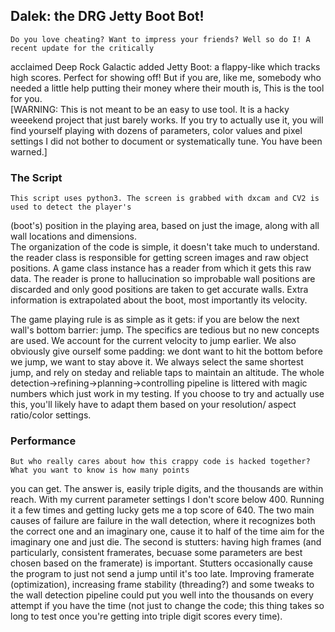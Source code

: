 ## Dalek: the DRG Jetty Boot Bot!
    Do you love cheating? Want to impress your friends? Well so do I! A recent update for the critically
acclaimed Deep Rock Galactic added Jetty Boot: a flappy-like which tracks high scores. Perfect for showing
off! But if you are, like me, somebody who needed a little help putting their money where their mouth is,
This is the tool for you.  
[WARNING: This is not meant to be an easy to use tool. It is a hacky weeekend project that just barely works. If you
try to actually use it, you will find yourself playing with dozens of parameters, color values and pixel settings
I did not bother to document or systematically tune. You have been warned.]

### The Script
    This script uses python3. The screen is grabbed with dxcam and CV2 is used to detect the player's
(boot's) position in the playing area, based on just the image, along with all wall locations and dimensions.  
The organization of the code is simple, it doesn't take much to understand. the reader class is responsible for
getting screen images and raw object positions. A game class instance has a reader from which it gets this raw
data. The reader is prone to hallucination so improbable wall positions are discarded and only good positions are
taken to get accurate walls. Extra information is extrapolated about the boot, most importantly its velocity.  

The game playing rule is as simple as it gets: if you are below the next wall's bottom barrier: jump. The
specifics are tedious but no new concepts are used. We account for  the current velocity to jump earlier.
We also obviously give ourself some padding: we dont want to hit the bottom before we jump, we want to stay
above it. We always select the same shortest jump, and rely on steday and reliable taps to maintain an altitude.
The whole detection->refining->planning->controlling pipeline is littered with magic numbers which just work in
my testing. If you choose to try and actually use this, you'll likely have to adapt them based on your resolution/
aspect ratio/color settings.

### Performance
    But who really cares about how this crappy code is hacked together? What you want to know is how many points
you can get. The answer is, easily triple digits, and the thousands are within reach. With my current parameter
settings I don't score below 400. Running it a few times and getting lucky gets me a top score of 640. The two
main causes of failure are failure in the wall detection, where it recognizes both the correct one and an
imaginary one, cause it to half of the time aim for the imaginary one and just die. The second is stutters:
having high frames (and particularly, consistent framerates, becuase some parameters are best chosen based on
the framerate) is important. Stutters occasionally cause the program to just not send a jump until it's too late.
Improving framerate (optimization), increasing frame stability (threading?) and some tweaks to the wall detection
pipeline could put you well into the thousands on every attempt if you have the time (not just to change the code;
this thing takes so long to test once you're getting into triple digit scores every time). 
